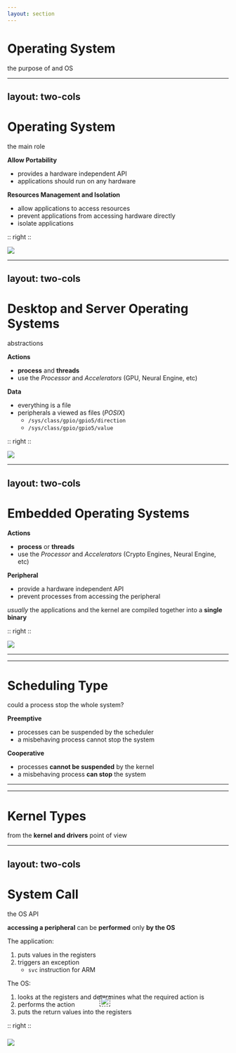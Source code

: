 ```yaml
---
layout: section
---
```

# Operating System
the purpose of and OS

---
layout: two-cols
---
# Operating System
the main role

<style>
.two-columns {
    grid-template-columns: 2fr 3fr;
}
</style>

**Allow Portability**
- provides a hardware independent API
- applications should run on any hardware

**Resources Management and Isolation**
- allow applications to access resources
- prevent applications from accessing hardware directly
- isolate applications

:: right ::

<img src="/os/os.svg" class="w-120 rounded" />

---
layout: two-cols
---
# Desktop and Server Operating Systems
abstractions

<style>
.two-columns {
    grid-template-columns: 2fr 3fr;
}
</style>

**Actions**
- **process** and **threads**
- use the *Processor* and *Accelerators* (GPU, Neural Engine, etc)

**Data**
- everything is a file
- peripherals a viewed as files (*POSIX*)
  - `/sys/class/gpio/gpio5/direction`
  - `/sys/class/gpio/gpio5/value`

:: right ::

<img src="/os/abstractions.svg" class="w-120 rounded" />

---
layout: two-cols
---
# Embedded Operating Systems
<div></div>

<style>
.two-columns {
    grid-template-columns: 2fr 3fr;
}
</style>

**Actions**
- **process** or **threads**
- use the *Processor* and *Accelerators* (Crypto Engines, Neural Engine, etc)

**Peripheral**
- provide a hardware independent API
- prevent processes from accessing the peripheral

*usually* the applications and the kernel are compiled together into a **single binary**

:: right ::

<img src="/os/embedded_os.svg" class="w-120 rounded" />

---
---
# Scheduling Type
could a process stop the whole system?

**Preemptive**
- processes can be suspended by the scheduler
- a misbehaving process cannot stop the system

**Cooperative**
- processes **cannot be suspended** by the kernel
- a misbehaving process **can stop** the system

---
---

# Kernel Types
from the **kernel and drivers** point of view



---
layout: two-cols
---
# System Call
the OS API

<style>
.two-columns {
    grid-template-columns: 2fr 3fr;
}

.overlap{
    top: -90px;
    position: relative;
    left: 190px;
    border: 1px dashed;
    padding: 3px;
}
</style>

**accessing a peripheral** can be **performed** only **by the OS**

The application:

<v-clicks>

1. puts values in the registers
2. triggers an exception 
   - `svc` instruction for ARM 

</v-clicks>

The OS:

<v-clicks>

1. looks at the registers and determines what the required action is
2. performs the action
3. puts the return values into the registers

</v-clicks>

:: right ::

<img src="/os/system_call.svg" class="w-120 rounded" />

<img src="/os/exceptions.svg" class="w-80 rounded overlap" />

